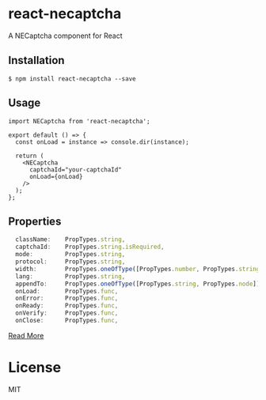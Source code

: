 # react-necaptcha

A NECaptcha component for React

## Installation

```
$ npm install react-necaptcha --save
```

## Usage

``` react
import NECaptcha from 'react-necaptcha';

export default () => {
  const onLoad = instance => console.dir(instance);

  return (
    <NECaptcha
      captchaId="your-captchaId"
      onLoad={onLoad}
    />
  );
};
```

## Properties

``` javascript
  className:    PropTypes.string,
  captchaId:    PropTypes.string.isRequired,
  mode:         PropTypes.string,
  protocol:     PropTypes.string,
  width:        PropTypes.oneOfType([PropTypes.number, PropTypes.string]),
  lang:         PropTypes.string,
  appendTo:     PropTypes.oneOfType([PropTypes.string, PropTypes.node]),
  onLoad:       PropTypes.func,
  onError:      PropTypes.func,
  onReady:      PropTypes.func,
  onVerify:     PropTypes.func,
  onClose:      PropTypes.func,
```

[Read More](http://support.dun.163.com/documents/15588062143475712?docId=150442915877015552)

# License

MIT
